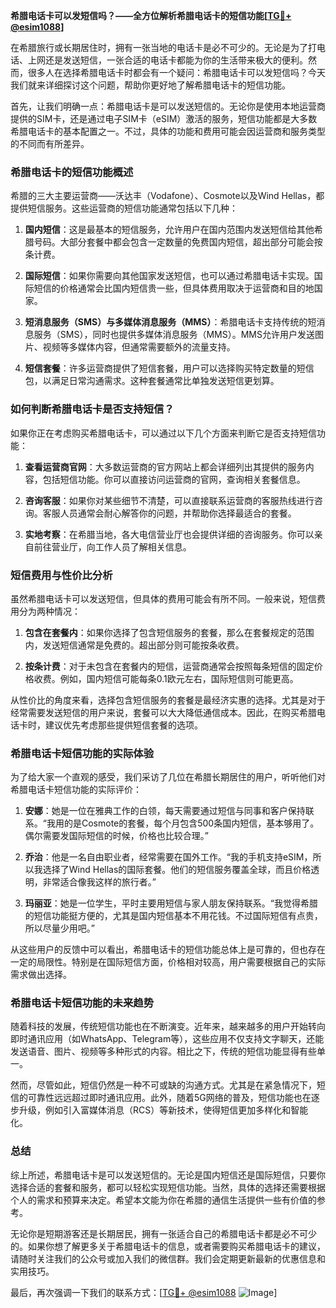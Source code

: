 **希腊电话卡可以发短信吗？——全方位解析希腊电话卡的短信功能[[TG💪+ @esim1088](https://t.me/s/esim1088)]**

在希腊旅行或长期居住时，拥有一张当地的电话卡是必不可少的。无论是为了打电话、上网还是发送短信，一张合适的电话卡都能为你的生活带来极大的便利。然而，很多人在选择希腊电话卡时都会有一个疑问：希腊电话卡可以发短信吗？今天我们就来详细探讨这个问题，帮助你更好地了解希腊电话卡的短信功能。

首先，让我们明确一点：希腊电话卡是可以发送短信的。无论你是使用本地运营商提供的SIM卡，还是通过电子SIM卡（eSIM）激活的服务，短信功能都是大多数希腊电话卡的基本配置之一。不过，具体的功能和费用可能会因运营商和服务类型的不同而有所差异。

### 希腊电话卡的短信功能概述

希腊的三大主要运营商——沃达丰（Vodafone）、Cosmote以及Wind Hellas，都提供短信服务。这些运营商的短信功能通常包括以下几种：

1. **国内短信**：这是最基本的短信服务，允许用户在国内范围内发送短信给其他希腊号码。大部分套餐中都会包含一定数量的免费国内短信，超出部分可能会按条计费。
   
2. **国际短信**：如果你需要向其他国家发送短信，也可以通过希腊电话卡实现。国际短信的价格通常会比国内短信贵一些，但具体费用取决于运营商和目的地国家。

3. **短消息服务（SMS）与多媒体消息服务（MMS）**：希腊电话卡支持传统的短消息服务（SMS），同时也提供多媒体消息服务（MMS）。MMS允许用户发送图片、视频等多媒体内容，但通常需要额外的流量支持。

4. **短信套餐**：许多运营商提供了短信套餐，用户可以选择购买特定数量的短信包，以满足日常沟通需求。这种套餐通常比单独发送短信更划算。

### 如何判断希腊电话卡是否支持短信？

如果你正在考虑购买希腊电话卡，可以通过以下几个方面来判断它是否支持短信功能：

1. **查看运营商官网**：大多数运营商的官方网站上都会详细列出其提供的服务内容，包括短信功能。你可以直接访问运营商的官网，查询相关套餐信息。

2. **咨询客服**：如果你对某些细节不清楚，可以直接联系运营商的客服热线进行咨询。客服人员通常会耐心解答你的问题，并帮助你选择最适合的套餐。

3. **实地考察**：在希腊当地，各大电信营业厅也会提供详细的咨询服务。你可以亲自前往营业厅，向工作人员了解相关信息。

### 短信费用与性价比分析

虽然希腊电话卡可以发送短信，但具体的费用可能会有所不同。一般来说，短信费用分为两种情况：

1. **包含在套餐内**：如果你选择了包含短信服务的套餐，那么在套餐规定的范围内，发送短信通常是免费的。超出部分则可能按条收费。

2. **按条计费**：对于未包含在套餐内的短信，运营商通常会按照每条短信的固定价格收费。例如，国内短信可能每条0.1欧元左右，国际短信则可能更高。

从性价比的角度来看，选择包含短信服务的套餐是最经济实惠的选择。尤其是对于经常需要发送短信的用户来说，套餐可以大大降低通信成本。因此，在购买希腊电话卡时，建议优先考虑那些提供短信套餐的选项。

### 希腊电话卡短信功能的实际体验

为了给大家一个直观的感受，我们采访了几位在希腊长期居住的用户，听听他们对希腊电话卡短信功能的实际评价：

1. **安娜**：她是一位在雅典工作的白领，每天需要通过短信与同事和客户保持联系。“我用的是Cosmote的套餐，每个月包含500条国内短信，基本够用了。偶尔需要发国际短信的时候，价格也比较合理。”

2. **乔治**：他是一名自由职业者，经常需要在国外工作。“我的手机支持eSIM，所以我选择了Wind Hellas的国际套餐。他们的短信服务覆盖全球，而且价格透明，非常适合像我这样的旅行者。”

3. **玛丽亚**：她是一位学生，平时主要用短信与家人朋友保持联系。“我觉得希腊的短信功能挺方便的，尤其是国内短信基本不用花钱。不过国际短信有点贵，所以尽量少用吧。”

从这些用户的反馈中可以看出，希腊电话卡的短信功能总体上是可靠的，但也存在一定的局限性。特别是在国际短信方面，价格相对较高，用户需要根据自己的实际需求做出选择。

### 希腊电话卡短信功能的未来趋势

随着科技的发展，传统短信功能也在不断演变。近年来，越来越多的用户开始转向即时通讯应用（如WhatsApp、Telegram等），这些应用不仅支持文字聊天，还能发送语音、图片、视频等多种形式的内容。相比之下，传统的短信功能显得有些单一。

然而，尽管如此，短信仍然是一种不可或缺的沟通方式。尤其是在紧急情况下，短信的可靠性远远超过即时通讯应用。此外，随着5G网络的普及，短信功能也在逐步升级，例如引入富媒体消息（RCS）等新技术，使得短信更加多样化和智能化。

### 总结

综上所述，希腊电话卡是可以发送短信的。无论是国内短信还是国际短信，只要你选择合适的套餐和服务，都可以轻松实现短信功能。当然，具体的选择还需要根据个人的需求和预算来决定。希望本文能为你在希腊的通信生活提供一些有价值的参考。

无论你是短期游客还是长期居民，拥有一张适合自己的希腊电话卡都是必不可少的。如果你想了解更多关于希腊电话卡的信息，或者需要购买希腊电话卡的建议，请随时关注我们的公众号或加入我们的微信群。我们会定期更新最新的优惠信息和实用技巧。

最后，再次强调一下我们的联系方式：[[TG💪+ @esim1088](https://t.me/s/esim1088) ![Image](https://i.postimg.cc/4NQfJmqS/Snipaste-2025-05-13-00-14-12.png)]